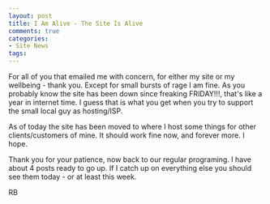 ```yaml
---
layout: post
title: I Am Alive - The Site Is Alive
comments: true
categories:
- Site News
tags:
---
```

For all of you that emailed me with concern, for either my site or my wellbeing - thank you. Except for small bursts of rage I am fine. As you probably know the site has been down since freaking FRIDAY!!!, that's like a year in internet time. I guess that is what you get when you try to support the small local guy as hosting/ISP.

As of today the site has been moved to where I host some things for other clients/customers of mine. It should work fine now, and forever more. I hope.

Thank you for your patience, now back to our regular programing. I have about 4 posts ready to go up. If I catch up on everything else you should see them today - or at least this week.

RB